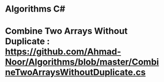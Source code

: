 # Algorithms C#

# Combine Two Arrays Without Duplicate : https://github.com/Ahmad-Noor/Algorithms/blob/master/CombineTwoArraysWithoutDuplicate.cs
